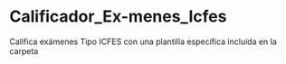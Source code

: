 # Calificador_Ex-menes_Icfes
Califica exámenes Tipo ICFES con una plantilla específica incluída en la carpeta
